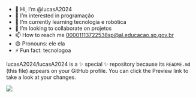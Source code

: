 - 👋 Hi, I’m @lucasA2024
- 👀 I’m interested in programação
- 🌱 I’m currently learning tecnologia e robótica
- 💞️ I’m looking to collaborate on projetos
- 📫 How to reach me 00001113722538sp@al.educacao.sp.gov.br
- 😄 Pronouns: ele ela
- ⚡ Fun fact: tecnologoa


lucasA2024/lucasA2024 is a ✨ special ✨ repository because its `README.md` (this file) appears on your GitHub profile.
You can click the Preview link to take a look at your changes.

![](https://tenor.com/pt-BR/search/bruno-henrique-gifs)
